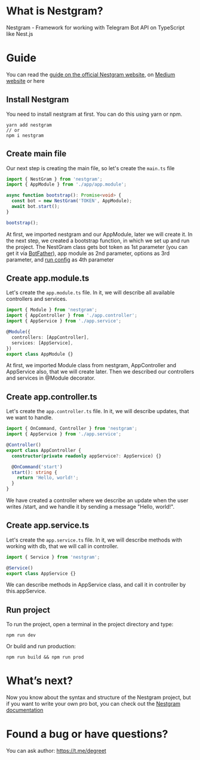 # What is Nestgram?

Nestgram - Framework for working with Telegram Bot API on TypeScript like Nest.js

# Guide

You can read the [guide on the official Nestgram website](https://degreetpro.gitbook.io/nestgram/getting-started/guide), on [Medium website](https://medium.com/p/ff251fb825fd) or here

## Install Nestgram

You need to install nestgram at first. You can do this using yarn or npm.

```nginx
yarn add nestgram
// or
npm i nestgram
```

## Create main file

Our next step is creating the main file, so let's create the `main.ts` file

```typescript
import { NestGram } from 'nestgram';
import { AppModule } from './app/app.module';

async function bootstrap(): Promise<void> {
  const bot = new NestGram('TOKEN', AppModule);
  await bot.start();
}

bootstrap();
```

At first, we imported nestgram and our AppModule, later we will create it. In the next step, we created a bootstrap function, in which we set up and run the project. The NestGram class gets bot token as 1st parameter (you can get it via [BotFather](https://t.me/BotFather)), app module as 2nd parameter, options as 3rd parameter, and [run config](https://degreetpro.gitbook.io/nestgram/advenced/webhooks-and-run-config) as 4th parameter

## Create app.module.ts

Let's create the `app.module.ts` file. In it, we will describe all available controllers and services.

```typescript
import { Module } from 'nestgram';
import { AppController } from './app.controller';
import { AppService } from './app.service';

@Module({
  controllers: [AppController],
  services: [AppService],
})
export class AppModule {}
```

At first, we imported Module class from nestgram, AppController and AppService also, that we will create later. Then we described our controllers and services in @Module decorator.

## Create app.controller.ts

Let's create the `app.controller.ts` file. In it, we will describe updates, that we want to handle.

```typescript
import { OnCommand, Controller } from 'nestgram';
import { AppService } from './app.service';

@Controller()
export class AppController {
  constructor(private readonly appService?: AppService) {}

  @OnCommand('start')
  start(): string {
    return 'Hello, world!';
  }
}
```

We have created a controller where we describe an update when the user writes /start, and we handle it by sending a message "Hello, world!".

## Create app.service.ts

Let's create the `app.service.ts` file. In it, we will describe methods with working with db, that we will call in controller.

```typescript
import { Service } from 'nestgram';

@Service()
export class AppService {}
```

We can describe methods in AppService class, and call it in controller by this.appService.

## Run project

To run the project, open a terminal in the project directory and type:

```nginx
npm run dev
```

Or build and run production:

```nginx
npm run build && npm run prod
```

# What’s next?

Now you know about the syntax and structure of the Nestgram project, but if you want to write your own pro bot, you can check out the [Nestgram documentation](https://degreetpro.gitbook.io/nestgram/)

# Found a bug or have questions?

You can ask author: https://t.me/degreet